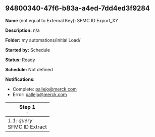 ## 94800340-47f6-b83a-a4ed-7dd4ed3f9284

**Name** (not equal to External Key)**:** SFMC ID Export_XY

**Description:** n/a

**Folder:** my automations/Initial Load/

**Started by:** Schedule

**Status:** Ready

**Schedule:** Not defined

**Notifications:**

* Complete: pallejo@merck.com
* Error: pallejo@merck.com

| Step 1<br>_<small>-</small>_ |
| --- |
| _1.1: query_<br>SFMC ID Extract |
